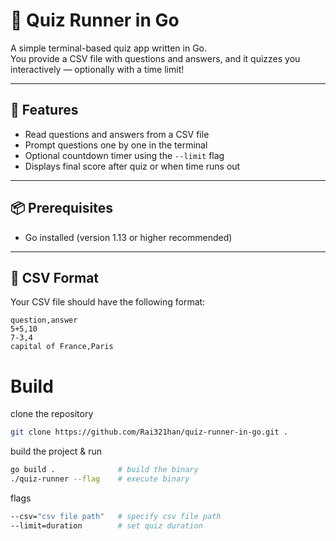 # 🧠 Quiz Runner in Go

A simple terminal-based quiz app written in Go.  
You provide a CSV file with questions and answers, and it quizzes you interactively — optionally with a time limit!

---

## 🚀 Features

- Read questions and answers from a CSV file
- Prompt questions one by one in the terminal
- Optional countdown timer using the `--limit` flag
- Displays final score after quiz or when time runs out

---

## 📦 Prerequisites

- Go installed (version 1.13 or higher recommended)

---

## 📂 CSV Format

Your CSV file should have the following format:

```csv
question,answer
5+5,10
7-3,4
capital of France,Paris

```

# Build

clone the repository

```sh
git clone https://github.com/Rai321han/quiz-runner-in-go.git .
```

build the project & run

```sh
go build .              # build the binary
./quiz-runner --flag    # execute binary
```

flags

```sh
--csv="csv file path"   # specify csv file path
--limit=duration        # set quiz duration
```
